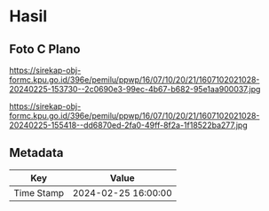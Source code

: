 # Hasil

## Foto C Plano

https://sirekap-obj-formc.kpu.go.id/396e/pemilu/ppwp/16/07/10/20/21/1607102021028-20240225-153730--2c0690e3-99ec-4b67-b682-95e1aa900037.jpg

https://sirekap-obj-formc.kpu.go.id/396e/pemilu/ppwp/16/07/10/20/21/1607102021028-20240225-155418--dd6870ed-2fa0-49ff-8f2a-1f18522ba277.jpg


## Metadata

| Key        | Value               |
| ---------- | ------------------- |
| Time Stamp | 2024-02-25 16:00:00 |



